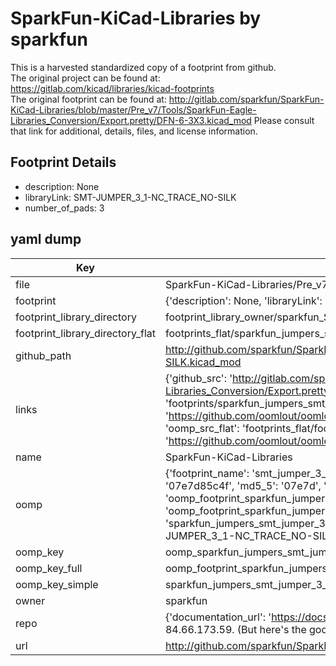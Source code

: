 # SparkFun-KiCad-Libraries by sparkfun  
This is a harvested standardized copy of a footprint from github.  
The original project can be found at:  
https://gitlab.com/kicad/libraries/kicad-footprints  
The original footprint can be found at:
http://gitlab.com/sparkfun/SparkFun-KiCad-Libraries/blob/master/Pre_v7/Tools/SparkFun-Eagle-Libraries_Conversion/Export.pretty/DFN-6-3X3.kicad_mod
Please consult that link for additional, details, files, and license information.  
## Footprint Details
* description: None  
* libraryLink: SMT-JUMPER_3_1-NC_TRACE_NO-SILK  
* number_of_pads: 3  
## yaml dump  
| Key | Value |  
| --- | --- |  
| file | SparkFun-KiCad-Libraries/Pre_v7/Footprints/Jumpers.pretty/SMT-JUMPER_3_1-NC_TRACE_NO-SILK.kicad_mod |  
| footprint | {'description': None, 'libraryLink': 'SMT-JUMPER_3_1-NC_TRACE_NO-SILK', 'number_of_pads': 3} |  
| footprint_library_directory | footprint_library_owner/sparkfun_SparkFun-KiCad-Libraries |  
| footprint_library_directory_flat | footprints_flat/sparkfun_jumpers_smt_jumper_3_1_nc_trace_no_silk/working |  
| github_path | http://github.com/sparkfun/SparkFun-KiCad-Libraries/blob/master/Pre_v7/Footprints/Jumpers.pretty/SMT-JUMPER_3_1-NC_TRACE_NO-SILK.kicad_mod |  
| links | {'github_src': 'http://gitlab.com/sparkfun/SparkFun-KiCad-Libraries/blob/master/Pre_v7/Tools/SparkFun-Eagle-Libraries_Conversion/Export.pretty/DFN-6-3X3.kicad_mod', 'github_src_repo': 'https://gitlab.com/kicad/libraries/kicad-footprints', 'oomp_bot': 'footprints/sparkfun_jumpers_smt_jumper_3_1_nc_trace_no_silk/working', 'oomp_bot_github': 'https://github.com/oomlout/oomlout_oomp_footprint_bot/tree/main/footprints/sparkfun_jumpers_smt_jumper_3_1_nc_trace_no_silk/working', 'oomp_src_flat': 'footprints_flat/footprints_flat/sparkfun_jumpers_smt_jumper_3_1_nc_trace_no_silk/working', 'oomp_src_flat_github': 'https://github.com/oomlout/oomlout_oomp_footprint_src/tree/main/footprints_flat/sparkfun_jumpers_smt_jumper_3_1_nc_trace_no_silk/working'} |  
| name | SparkFun-KiCad-Libraries |  
| oomp | {'footprint_name': 'smt_jumper_3_1_nc_trace_no_silk', 'library_name': 'jumpers', 'md5': '07e7d85c4f6b156487a9388e49d171ba', 'md5_10': '07e7d85c4f', 'md5_5': '07e7d', 'md5_6': '07e7d8', 'oomp_key': 'oomp_sparkfun_jumpers_smt_jumper_3_1_nc_trace_no_silk', 'oomp_key_extra': 'oomp_footprint_sparkfun_jumpers_smt_jumper_3_1_nc_trace_no_silk', 'oomp_key_full': 'oomp_footprint_sparkfun_jumpers_smt_jumper_3_1_nc_trace_no_silk_07e7d8', 'oomp_key_simple': 'sparkfun_jumpers_smt_jumper_3_1_nc_trace_no_silk', 'original_filename': 'SparkFun-KiCad-Libraries/Pre_v7/Footprints/Jumpers.pretty/SMT-JUMPER_3_1-NC_TRACE_NO-SILK.kicad_mod', 'owner_name': 'sparkfun'} |  
| oomp_key | oomp_sparkfun_jumpers_smt_jumper_3_1_nc_trace_no_silk |  
| oomp_key_full | oomp_footprint_sparkfun_jumpers_smt_jumper_3_1_nc_trace_no_silk |  
| oomp_key_simple | sparkfun_jumpers_smt_jumper_3_1_nc_trace_no_silk |  
| owner | sparkfun |  
| repo | {'documentation_url': 'https://docs.github.com/rest/overview/resources-in-the-rest-api#rate-limiting', 'message': "API rate limit exceeded for 84.66.173.59. (But here's the good news: Authenticated requests get a higher rate limit. Check out the documentation for more details.)"} |  
| url | http://github.com/sparkfun/SparkFun-KiCad-Libraries |  


